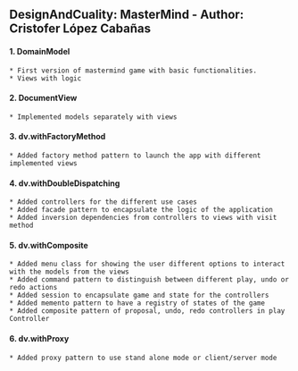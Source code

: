 ## DesignAndCuality: MasterMind - Author: Cristofer López Cabañas

#### 1. DomainModel
    * First version of mastermind game with basic functionalities.
    * Views with logic
       
#### 2. DocumentView
    * Implemented models separately with views
   
#### 3. dv.withFactoryMethod
    * Added factory method pattern to launch the app with different implemented views
    
#### 4. dv.withDoubleDispatching
    * Added controllers for the different use cases
    * Added facade pattern to encapsulate the logic of the application
    * Added inversion dependencies from controllers to views with visit method
    
#### 5. dv.withComposite
    * Added menu class for showing the user different options to interact with the models from the views
    * Added command pattern to distinguish between different play, undo or redo actions
    * Added session to encapsulate game and state for the controllers
    * Added memento pattern to have a registry of states of the game
    * Added composite pattern of proposal, undo, redo controllers in play Controller
    
#### 6. dv.withProxy
    * Added proxy pattern to use stand alone mode or client/server mode
